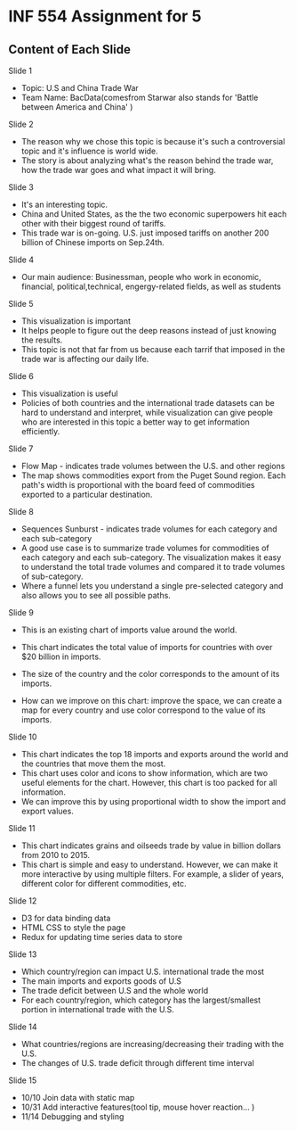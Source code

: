 # INF 554 Assignment for 5

## Content of Each Slide
Slide 1
* Topic: U.S and China Trade War
* Team Name: BacData(comesfrom Starwar also stands for 'Battle between America and China' )

Slide 2
* The reason why we chose this topic is because it's such a controversial topic and it's influence is world wide.
* The story is about analyzing what's the reason behind the trade war, how the trade war goes and what impact it will bring.

Slide 3
* It's an interesting topic.
* China and United States, as the the two economic superpowers hit each other with their biggest round of tariffs.
* This trade war is on-going. U.S. just imposed tariffs on another 200 billion of Chinese imports on Sep.24th.

Slide 4
* Our main audience:
  Businessman, people who work in economic, financial, political,technical, engergy-related fields, as well as students

Slide 5
* This visualization is important
* It helps people to figure out the deep reasons instead of just knowing the results.
* This topic is not that far from us because each tarrif that imposed in the trade war is affecting our daily life.


Slide 6
* This visualization is useful
* Policies of both countries and the international trade datasets can be hard to understand and interpret, while visualization can give people who are interested in this topic a better way to get information efficiently.

Slide 7
* Flow Map - indicates trade volumes between the U.S. and other regions 
* The map shows commodities export from the Puget Sound region. Each path's width is proportional with the board feed of commodities exported to a particular destination. 

Slide 8
* Sequences Sunburst - indicates trade volumes for each category and each sub-category 
* A good use case is to summarize trade volumes for commodities of each category and each sub-category. The visualization makes it easy to understand the total trade volumes and compared it to trade volumes of sub-category. 
* Where a funnel lets you understand a single pre-selected category and also allows you to see all possible paths. 

Slide 9
* This is an existing chart of imports value around the world. 
* This chart indicates the total value of imports for countries with over $20 billion in imports. 
* The size of the country and the color corresponds to the amount of its imports. 

* How can we improve on this chart: improve the space, we can create a map for every country and use color correspond to the value of its imports. 

Slide 10
* This chart indicates the top 18 imports and exports around the world and the countries that move them the most.
* This chart uses color and icons to show information, which are two useful elements for the chart. However, this chart is too packed for all information. 
* We can improve this by using proportional width to show the import and export values. 

Slide 11
* This chart indicates grains and oilseeds trade by value in billion dollars from 2010 to 2015. 
* This chart is simple and easy to understand. However, we can make it more interactive by using multiple filters. For example, a slider of years, different color for different commodities, etc.

Slide 12
* D3 for data binding data 
* HTML CSS to style the page
* Redux for updating time series data to store 


Slide 13
* Which country/region can impact U.S. international trade the most
* The main imports and exports goods of U.S
* The trade deficit between U.S and the whole world
* For each country/region, which category has the largest/smallest portion in international trade   with the U.S.


Slide 14
* What countries/regions are increasing/decreasing their trading with the U.S.
* The changes of U.S. trade deficit through different time interval


Slide 15
* 10/10 Join data with static map
* 10/31 Add interactive features(tool tip, mouse hover reaction… )
* 11/14 Debugging and styling


